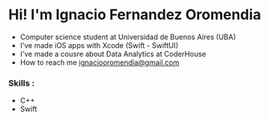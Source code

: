 # Hi! I'm Ignacio Fernandez Oromendia
- Computer science student at Universidad de Buenos Aires (UBA)
- I've made iOS apps with Xcode (Swift - SwiftUI)
- I've made a cousre about Data Analytics at CoderHouse
- How to reach me ignaciooromendia@gmail.com

### Skills :
- C++
- Swift
